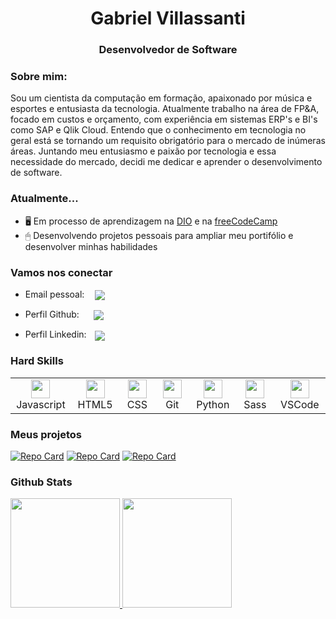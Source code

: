<h1 align="center">Gabriel Villassanti</h1>
<h3 align="center">Desenvolvedor de Software</h3>

### Sobre mim:

Sou um cientista da computação em formação, apaixonado por música e esportes e entusiasta da tecnologia. Atualmente trabalho na área de FP&A, focado em custos e orçamento, com experiência em sistemas ERP's e BI's como SAP e Qlik Cloud. Entendo que o conhecimento em tecnologia no geral está se tornando um requisito obrigatório para o mercado de inúmeras áreas. Juntando meu entusiasmo e paixão por tecnologia e essa necessidade do mercado, decidi me dedicar e aprender o desenvolvimento de software.

### Atualmente...

- 🖥 Em processo de aprendizagem na [DIO](https://www.dio.me/) e na [freeCodeCamp](https://www.freecodecamp.org/)
- 🖱 Desenvolvendo projetos pessoais para ampliar meu portifólio e desenvolver minhas habilidades
   

### Vamos nos conectar

- Email pessoal:
  <a href="mailto:gabriel.villassanti2@hotmail.com">
  <img align="center" src="https://img.shields.io/badge/Gmail-D14836?style=for-the-badge&logo=gmail&logoColor=white" style="margin-left: 13px;">
  </a>

- Perfil Github:
   <a href="https://github.com/gabvilla">
   <img align="center" src="https://img.shields.io/badge/GitHub-100000?style=for-the-badge&logo=github&logoColor=white" style="margin-left: 19px;">
   </a>

- Perfil Linkedin:
   <a href="https://linkedin.com/in/gabriel-villassanti-7209751a2">
   <img align="center" src="https://img.shields.io/badge/LinkedIn-0077B5?style=for-the-badge&logo=linkedin&logoColor=white" style="margin-left: 9px;">
   </a>

### Hard Skills

<table>
   <tr>
      <td align="center" width="96">
         <a href="https://developer.mozilla.org/pt-BR/docs/Web/JavaScript">
            <img src="https://go-skill-icons.vercel.app/api/icons?i=js" width="30" height="30"/>
         </a>
         <br>Javascript
      </td>
      <td align="center" width="96">
         <a href="https://developer.mozilla.org/pt-BR/docs/Web/HTML">
            <img src="https://go-skill-icons.vercel.app/api/icons?i=html" width="30" height="30"/>
         </a>
         <br>HTML5
      </td>
      <td align="center" width="96">
         <a href="https://developer.mozilla.org/pt-BR/docs/Web/CSS">
            <img src="https://go-skill-icons.vercel.app/api/icons?i=css" width="30" height="30"/>
         </a>
         <br>CSS
      </td>
      <td align="center" width="96">
         <a href="https://developer.mozilla.org/pt-BR/docs/Web/CSS">
            <img src="https://go-skill-icons.vercel.app/api/icons?i=git" width="30" height="30"/>
         </a>
         <br>Git
      </td>
      <td align="center" width="96">
         <a href="https://www.python.org/">
            <img src="https://go-skill-icons.vercel.app/api/icons?i=python" width="30" height="30"/>
         </a>
         <br>Python
      </td>
      <td align="center" width="96">
         <a href="https://www.python.org/">
            <img src="https://go-skill-icons.vercel.app/api/icons?i=sass" width="30" height="30"/>
         </a>
         <br>Sass
      </td>
      <td align="center" width="96">
         <a href="https://code.visualstudio.com/">
            <img src="https://go-skill-icons.vercel.app/api/icons?i=vscode" width="30" height="30"/>
         </a>
         <br>VSCode
      </td>
   </tr>
</table>

### Meus projetos

[![Repo Card](https://github-readme-stats.vercel.app/api/pin/?username=gabvilla&repo=barber-landing-page&border_color=FFF&show_icons=true&theme=dracula)](https://github.com/gabvilla/barber-landing-page)
[![Repo Card](https://github-readme-stats.vercel.app/api/pin/?username=gabvilla&repo=personal-portifolio&border_color=FFF&show_icons=true&theme=dracula)](https://github.com/gabvilla/personal-portifolio)
[![Repo Card](https://github-readme-stats.vercel.app/api/pin/?username=gabvilla&repo=palindrome-checker&border_color=FFF&show_icons=true&theme=dracula)](https://github.com/gabvilla/palindrome-checker)

### Github Stats

<!--![GitHub Stats](https://github-readme-stats.vercel.app/api?username=gabvilla&theme=dracula&show_icons=true)
![Top Langs](https://github-readme-stats-git-masterrstaa-rickstaa.vercel.app/api/top-langs/?username=gabvilla&layout=donut&theme=dracula&hide=shell,perl)-->

<div>
   <a href="https://github.com/gabvilla">
      <img height="175px" src="https://github-readme-stats.vercel.app/api?username=gabvilla&theme=dracula&show_icons=true&">
   </a>
   <a href="https://github.com/gabvilla">
      <img height="175px" src="https://github-readme-stats-git-masterrstaa-rickstaa.vercel.app/api/top-langs/?username=gabvilla&layout=compact&theme=dracula&hide=shell,perl">
   </a>
</div>